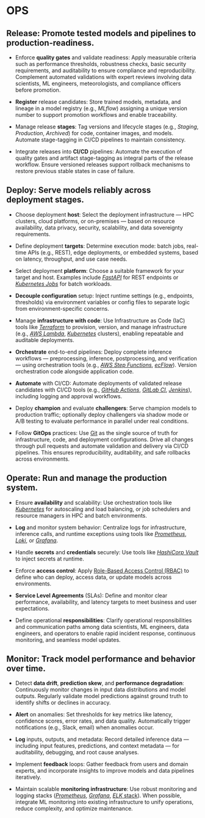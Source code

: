 # OPS

## Release: Promote tested models and pipelines to production-readiness.

- Enforce **quality gates** and validate readiness: Apply measurable criteria such as performance thresholds, robustness checks, basic security requirements, and auditability to ensure compliance and reproducibility. Complement automated validations with expert reviews involving data scientists, ML engineers, meteorologists, and compliance officers before promotion.

- **Register** release candidates: Store trained models, metadata, and lineage in a model registry (e.g., *MLflow*) assigning a unique version number to support promotion workflows and enable traceability.

- Manage release **stages**: Tag versions and lifecycle stages (e.g., *Staging*, *Production*, *Archived*) for code, container images, and models. Automate stage-tagging in CI/CD pipelines to maintain consistency.

- Integrate releases into **CI/CD** pipelines: Automate the execution of quality gates and artifact stage-tagging as integral parts of the release workflow. Ensure versioned releases support rollback mechanisms to restore previous stable states in case of failure.

## Deploy: Serve models reliably across deployment stages.

- Choose deployment **host**: Select the deployment infrastructure — HPC clusters, cloud platforms, or on-premises — based on resource availability, data privacy, security, scalability, and data sovereignty requirements.

- Define deployment **targets**: Determine execution mode: batch jobs, real-time APIs (e.g., REST), edge deployments, or embedded systems, based on latency, throughput, and use case needs.

- Select deployment **platform**: Choose a suitable framework for your target and host. Examples include [*FastAPI*](https://fastapi.tiangolo.com/) for REST endpoints or [*Kubernetes Jobs*](https://kubernetes.io/docs/concepts/workloads/controllers/job/) for batch workloads.

- **Decouple configuration** setup: Inject runtime settings (e.g., endpoints, thresholds) via environment variables or config files to separate logic from environment-specific concerns.

- Manage **infrastructure with code**: Use Infrastructure as Code (IaC) tools like [*Terraform*](https://www.terraform.io/) to provision, version, and manage infrastructure (e.g., [*AWS Lambda*](https://aws.amazon.com/lambda/), [*Kubernetes*](https://kubernetes.io/) clusters), enabling repeatable and auditable deployments.

- **Orchestrate** end-to-end pipelines: Deploy complete inference workflows — preprocessing, inference, postprocessing, and verification — using orchestration tools (e.g., [*AWS Step Functions*](https://aws.amazon.com/step-functions/), [*ecFlow*](https://confluence.ecmwf.int/display/ECFLOW)). Version orchestration code alongside application code.

- **Automate** with CI/CD: Automate deployments of validated release candidates with CI/CD tools (e.g., [*GitHub Actions*](https://github.com/features/actions), [*GitLab CI*](https://docs.gitlab.com/ee/ci/), [*Jenkins*](https://www.jenkins.io/)), including logging and approval workflows.

- Deploy **champion** and evaluate **challengers**: Serve champion models to production traffic; optionally deploy challengers via shadow mode or A/B testing to evaluate performance in parallel under real conditions.

- Follow **GitOps** practices: Use [Git](https://git-scm.com/) as the single source of truth for infrastructure, code, and deployment configurations. Drive all changes through pull requests and automate validation and delivery via CI/CD pipelines. This ensures reproducibility, auditability, and safe rollbacks across environments.

## Operate: Run and manage the production system.

- Ensure **availability** and scalability: Use orchestration tools like [*Kubernetes*](https://kubernetes.io/) for autoscaling and load balancing, or job schedulers and resource managers in HPC and batch environments.

- **Log** and monitor system behavior: Centralize logs for infrastructure, inference calls, and runtime exceptions using tools like [*Prometheus*](https://prometheus.io/), [*Loki*](https://grafana.com/oss/loki/), or [*Grafana*](https://grafana.com/).

- Handle **secrets** and **credentials** securely: Use tools like [*HashiCorp Vault*](https://www.vaultproject.io/) to inject secrets at runtime.

- Enforce **access control**: Apply [Role-Based Access Control (RBAC)](https://kubernetes.io/docs/reference/access-authn-authz/rbac/) to define who can deploy, access data, or update models across environments.

- **Service Level Agreements** (SLAs): Define and monitor clear performance, availability, and latency targets to meet business and user expectations.

- Define operational **responsibilities**: Clarify operational responsibilities and communication paths among data scientists, ML engineers, data engineers, and operators to enable rapid incident response, continuous monitoring, and seamless model updates.

## Monitor: Track model performance and behavior over time.

- Detect **data drift**, **prediction skew**, and **performance degradation**: Continuously monitor changes in input data distributions and model outputs. Regularly validate model predictions against ground truth to identify shifts or declines in accuracy.

- **Alert** on anomalies: Set thresholds for key metrics like latency, confidence scores, error rates, and data quality. Automatically trigger notifications (e.g., Slack, email) when anomalies occur.

- **Log** inputs, outputs, and metadata: Record detailed inference data — including input features, predictions, and context metadata — for auditability, debugging, and root cause analyses.

- Implement **feedback** loops: Gather feedback from users and domain experts, and incorporate insights to improve models and data pipelines iteratively.

- Maintain scalable **monitoring infrastructure**: Use robust monitoring and logging stacks ([*Prometheus*](https://prometheus.io/), [*Grafana*](https://grafana.com/), [*ELK* stack](https://www.elastic.co/what-is/elk-stack)). When possible, integrate ML monitoring into existing infrastructure to unify operations, reduce complexity, and optimize maintenance.
